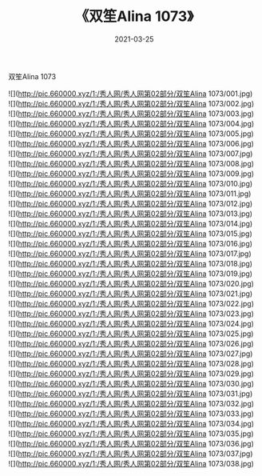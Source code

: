 ﻿---
layout: post
title:  《双笙Alina 1073》
date:   2021-03-25
img: http://pic.660000.xyz/1:/秀人网/秀人网第02部分/双笙Alina 1073/000.jpg
categories: [美女, 清纯, 唯美]
---

双笙Alina 1073

  ![](http://pic.660000.xyz/1:/秀人网/秀人网第02部分/双笙Alina 1073/001.jpg) <br> ![](http://pic.660000.xyz/1:/秀人网/秀人网第02部分/双笙Alina 1073/002.jpg) <br> ![](http://pic.660000.xyz/1:/秀人网/秀人网第02部分/双笙Alina 1073/003.jpg) <br> ![](http://pic.660000.xyz/1:/秀人网/秀人网第02部分/双笙Alina 1073/004.jpg) <br> ![](http://pic.660000.xyz/1:/秀人网/秀人网第02部分/双笙Alina 1073/005.jpg) <br> ![](http://pic.660000.xyz/1:/秀人网/秀人网第02部分/双笙Alina 1073/006.jpg) <br> ![](http://pic.660000.xyz/1:/秀人网/秀人网第02部分/双笙Alina 1073/007.jpg) <br> ![](http://pic.660000.xyz/1:/秀人网/秀人网第02部分/双笙Alina 1073/008.jpg) <br> ![](http://pic.660000.xyz/1:/秀人网/秀人网第02部分/双笙Alina 1073/009.jpg) <br> ![](http://pic.660000.xyz/1:/秀人网/秀人网第02部分/双笙Alina 1073/010.jpg) <br> ![](http://pic.660000.xyz/1:/秀人网/秀人网第02部分/双笙Alina 1073/011.jpg) <br> ![](http://pic.660000.xyz/1:/秀人网/秀人网第02部分/双笙Alina 1073/012.jpg) <br> ![](http://pic.660000.xyz/1:/秀人网/秀人网第02部分/双笙Alina 1073/013.jpg) <br> ![](http://pic.660000.xyz/1:/秀人网/秀人网第02部分/双笙Alina 1073/014.jpg) <br> ![](http://pic.660000.xyz/1:/秀人网/秀人网第02部分/双笙Alina 1073/015.jpg) <br> ![](http://pic.660000.xyz/1:/秀人网/秀人网第02部分/双笙Alina 1073/016.jpg) <br> ![](http://pic.660000.xyz/1:/秀人网/秀人网第02部分/双笙Alina 1073/017.jpg) <br> ![](http://pic.660000.xyz/1:/秀人网/秀人网第02部分/双笙Alina 1073/018.jpg) <br> ![](http://pic.660000.xyz/1:/秀人网/秀人网第02部分/双笙Alina 1073/019.jpg) <br> ![](http://pic.660000.xyz/1:/秀人网/秀人网第02部分/双笙Alina 1073/020.jpg) <br> ![](http://pic.660000.xyz/1:/秀人网/秀人网第02部分/双笙Alina 1073/021.jpg) <br> ![](http://pic.660000.xyz/1:/秀人网/秀人网第02部分/双笙Alina 1073/022.jpg) <br> ![](http://pic.660000.xyz/1:/秀人网/秀人网第02部分/双笙Alina 1073/023.jpg) <br> ![](http://pic.660000.xyz/1:/秀人网/秀人网第02部分/双笙Alina 1073/024.jpg) <br> ![](http://pic.660000.xyz/1:/秀人网/秀人网第02部分/双笙Alina 1073/025.jpg) <br> ![](http://pic.660000.xyz/1:/秀人网/秀人网第02部分/双笙Alina 1073/026.jpg) <br> ![](http://pic.660000.xyz/1:/秀人网/秀人网第02部分/双笙Alina 1073/027.jpg) <br> ![](http://pic.660000.xyz/1:/秀人网/秀人网第02部分/双笙Alina 1073/028.jpg) <br> ![](http://pic.660000.xyz/1:/秀人网/秀人网第02部分/双笙Alina 1073/029.jpg) <br> ![](http://pic.660000.xyz/1:/秀人网/秀人网第02部分/双笙Alina 1073/030.jpg) <br> ![](http://pic.660000.xyz/1:/秀人网/秀人网第02部分/双笙Alina 1073/031.jpg) <br> ![](http://pic.660000.xyz/1:/秀人网/秀人网第02部分/双笙Alina 1073/032.jpg) <br> ![](http://pic.660000.xyz/1:/秀人网/秀人网第02部分/双笙Alina 1073/033.jpg) <br> ![](http://pic.660000.xyz/1:/秀人网/秀人网第02部分/双笙Alina 1073/034.jpg) <br> ![](http://pic.660000.xyz/1:/秀人网/秀人网第02部分/双笙Alina 1073/035.jpg) <br> ![](http://pic.660000.xyz/1:/秀人网/秀人网第02部分/双笙Alina 1073/036.jpg) <br> ![](http://pic.660000.xyz/1:/秀人网/秀人网第02部分/双笙Alina 1073/037.jpg) <br> ![](http://pic.660000.xyz/1:/秀人网/秀人网第02部分/双笙Alina 1073/038.jpg) <br>